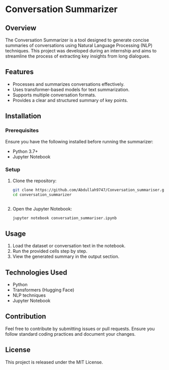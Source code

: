 # Conversation Summarizer

## Overview

The Conversation Summarizer is a tool designed to generate concise summaries of conversations using Natural Language Processing (NLP) techniques. This project was developed during an internship and aims to streamline the process of extracting key insights from long dialogues.

## Features

- Processes and summarizes conversations effectively.
- Uses transformer-based models for text summarization.
- Supports multiple conversation formats.
- Provides a clear and structured summary of key points.

## Installation

### Prerequisites

Ensure you have the following installed before running the summarizer:

- Python 3.7+
- Jupyter Notebook

### Setup

1. Clone the repository:
   ```bash
   git clone https://github.com/Abdullah9747/Conversation_summariser.git
   cd conversation_summarizer
   ```
   ```

   ```
2. Open the Jupyter Notebook:
   ```bash
   jupyter notebook conversation_summariser.ipynb
   ```

## Usage

1. Load the dataset or conversation text in the notebook.
2. Run the provided cells step by step.
3. View the generated summary in the output section.

## Technologies Used

- Python
- Transformers (Hugging Face)
- NLP techniques
- Jupyter Notebook

## Contribution

Feel free to contribute by submitting issues or pull requests. Ensure you follow standard coding practices and document your changes.

## License

This project is released under the MIT License.

